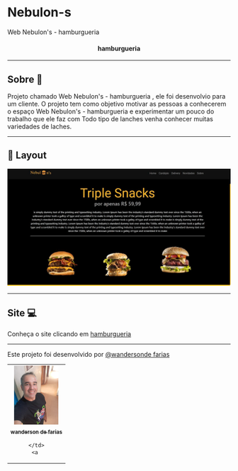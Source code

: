 # Nebulon-s
 Web Nebulon's - hamburgueria 


 

<h4 align="center">
 hamburgueria 
</h4>

<hr>

## Sobre 📖

Projeto chamado  Web Nebulon's - hamburgueria , ele foi desenvolvio para um cliente.
O projeto tem como objetivo motivar as pessoas a conhecerem o espaço  Web Nebulon's - hamburgueria  e experimentar um pouco do trabalho  que ele faz com  Todo tipo de lanches venha conhecer muitas variedades de laches.

<hr>

## 🎨 Layout

![](gif.jpg.gif)

<hr>

## Site 💻

Conheça o site clicando em <a href="https://wandersondefariasprogramador.github.io/Projeto-haburgue/"> hamburgueria  </a>

<hr>

Este projeto foi desenvolvido  por <a href="https://github.com/wandersondefariasprogramador"> @wandersonde 
farias </a>


<table>
  <tr>
     <td align="center">
      <a href="#">
        <img src="./img/foto.jpg/" width="100px" alt="foto wanderson"/><br>
        <sub>
          <b>wanderson de farias</b>
        </sub>
        </sub>
      </a>
      
     
    </td>
    <a 


    


